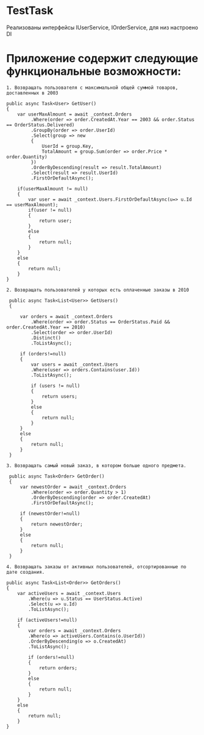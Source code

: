 # TestTask
Реализованы интерфейсы IUserService, IOrderService, для низ настроено DI
# Приложение содержит следующие функциональные возможности:

    1. Возвращать пользователя с максимальной общей суммой товаров, доставленных в 2003
 ```
 public async Task<User> GetUser()
 {
     var userMaxAlmount = await _context.Orders
          .Where(order => order.CreatedAt.Year == 2003 && order.Status == OrderStatus.Delivered)
          .GroupBy(order => order.UserId)
          .Select(group => new
          {
              UserId = group.Key,
              TotalAmount = group.Sum(order => order.Price * order.Quantity)
          })
          .OrderByDescending(result => result.TotalAmount)
          .Select(result => result.UserId)
          .FirstOrDefaultAsync();

     if(userMaxAlmount != null)
     {
         var user = await _context.Users.FirstOrDefaultAsync(u=> u.Id == userMaxAlmount);
         if(user != null)
         {
             return user;
         }
         else
         {
             return null;
         }               
     }
     else
     {
         return null;
     }
 }
   ```
    2. Возвращать пользователей у которых есть оплаченные заказы в 2010
```
 public async Task<List<User>> GetUsers()
 {

     var orders = await _context.Orders
         .Where(order => order.Status == OrderStatus.Paid && order.CreatedAt.Year == 2010)
         .Select(order => order.UserId)
         .Distinct()
         .ToListAsync();

     if (orders!=null)
     {
         var users = await _context.Users
         .Where(user => orders.Contains(user.Id))
         .ToListAsync();

         if (users != null)
         {
             return users;
         }
         else
         {
             return null;
         }
     }
     else
     {
         return null;
     }                      
 }
```
    3. Возвращать самый новый заказ, в котором больше одного предмета.
```
 public async Task<Order> GetOrder()
 {
     var newestOrder = await _context.Orders
         .Where(order => order.Quantity > 1)
         .OrderByDescending(order => order.CreatedAt)
         .FirstOrDefaultAsync();

     if (newestOrder!=null)
     {
         return newestOrder;
     }
     else
     {
         return null;
     }         
 }
```
    4. Возвращать заказы от активных пользователей, отсортированные по дате создания.
```
public async Task<List<Order>> GetOrders()
{
    var activeUsers = await _context.Users
        .Where(u => u.Status == UserStatus.Active)
        .Select(u => u.Id)
        .ToListAsync();

    if (activeUsers!=null)
    {
        var orders = await _context.Orders
        .Where(o => activeUsers.Contains(o.UserId))
        .OrderByDescending(o => o.CreatedAt)
        .ToListAsync();

        if (orders!=null)
        {
            return orders;
        }
        else
        {
            return null;
        }                
    }
    else
    {
        return null;
    }        
}
```

